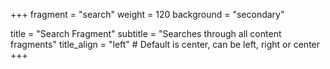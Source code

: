 +++
fragment = "search"
weight = 120
background = "secondary"

title = "Search Fragment"
subtitle = "Searches through all content fragments"
title_align = "left" # Default is center, can be left, right or center
+++

